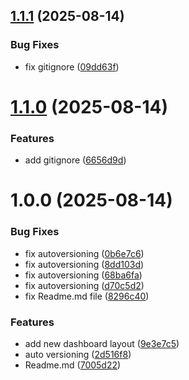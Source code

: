## [1.1.1](https://github.com/ihrahimi/Docker/compare/v1.1.0...v1.1.1) (2025-08-14)


### Bug Fixes

* fix gitignore ([09dd63f](https://github.com/ihrahimi/Docker/commit/09dd63fbbe9656fd4a1ba48b033bde97d49e4213))

# [1.1.0](https://github.com/ihrahimi/Docker/compare/v1.0.0...v1.1.0) (2025-08-14)


### Features

* add gitignore ([6656d9d](https://github.com/ihrahimi/Docker/commit/6656d9de0baddedcdc0086e6c11d490d4a788aa9))

# 1.0.0 (2025-08-14)


### Bug Fixes

* fix autoversioning ([0b6e7c6](https://github.com/ihrahimi/Docker/commit/0b6e7c61ebe570d02eaef790c363f622b726269e))
* fix autoversioning ([8dd103d](https://github.com/ihrahimi/Docker/commit/8dd103dfc333f45810eceb8377a8238b534ce4f4))
* fix autoversioning ([68ba6fa](https://github.com/ihrahimi/Docker/commit/68ba6fad6779111cf24f134478fe2f314af81b2f))
* fix autoversioning ([d70c5d2](https://github.com/ihrahimi/Docker/commit/d70c5d20ce37ee1ee23cd4d4eeeac34e63160514))
* fix Readme.md file ([8296c40](https://github.com/ihrahimi/Docker/commit/8296c40d03de0bfee45b663fd1bdf2712652c424))


### Features

* add new dashboard layout ([9e3e7c5](https://github.com/ihrahimi/Docker/commit/9e3e7c51e333a1433c55cde6a178e946bd0952af))
* auto versioning ([2d516f8](https://github.com/ihrahimi/Docker/commit/2d516f8dead81242aa2cd71806b8a153ccdbd118))
* Readme.md ([7005d22](https://github.com/ihrahimi/Docker/commit/7005d229312220b10a62a4f339ad2e333a3fe127))
